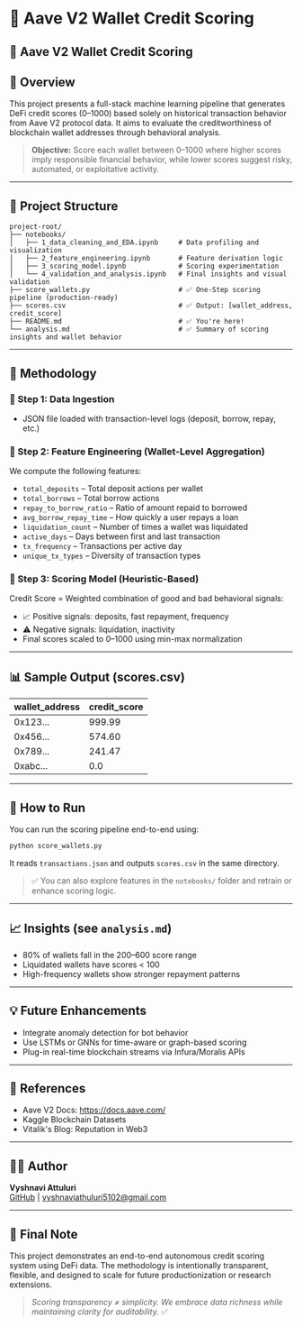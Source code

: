 # 💼 Aave V2 Wallet Credit Scoring

## 💼 Aave V2 Wallet Credit Scoring

## 🚀 Overview
This project presents a full-stack machine learning pipeline that generates DeFi credit scores (0–1000) based solely on historical transaction behavior from Aave V2 protocol data. It aims to evaluate the creditworthiness of blockchain wallet addresses through behavioral analysis.

> **Objective:** Score each wallet between 0–1000 where higher scores imply responsible financial behavior, while lower scores suggest risky, automated, or exploitative activity.

---

## 📁 Project Structure
```
project-root/
├── notebooks/
│   ├── 1_data_cleaning_and_EDA.ipynb     # Data profiling and visualization
│   ├── 2_feature_engineering.ipynb       # Feature derivation logic
│   ├── 3_scoring_model.ipynb             # Scoring experimentation
│   └── 4_validation_and_analysis.ipynb   # Final insights and visual validation
├── score_wallets.py                      # ✅ One-Step scoring pipeline (production-ready)
├── scores.csv                            # ✅ Output: [wallet_address, credit_score]
├── README.md                             # ✅ You're here!
└── analysis.md                           # ✅ Summary of scoring insights and wallet behavior
```

---

## 🧠 Methodology

### 🔹 Step 1: Data Ingestion
- JSON file loaded with transaction-level logs (deposit, borrow, repay, etc.)

### 🔹 Step 2: Feature Engineering (Wallet-Level Aggregation)
We compute the following features:
- `total_deposits` – Total deposit actions per wallet
- `total_borrows` – Total borrow actions
- `repay_to_borrow_ratio` – Ratio of amount repaid to borrowed
- `avg_borrow_repay_time` – How quickly a user repays a loan
- `liquidation_count` – Number of times a wallet was liquidated
- `active_days` – Days between first and last transaction
- `tx_frequency` – Transactions per active day
- `unique_tx_types` – Diversity of transaction types

### 🔹 Step 3: Scoring Model (Heuristic-Based)
Credit Score = Weighted combination of good and bad behavioral signals:
- 📈 Positive signals: deposits, fast repayment, frequency
- ⚠️ Negative signals: liquidation, inactivity
- Final scores scaled to 0–1000 using min-max normalization

---

## 📊 Sample Output (scores.csv)
| wallet_address | credit_score |
|----------------|---------------|
| 0x123...       | 999.99        |
| 0x456...       | 574.60        |
| 0x789...       | 241.47        |
| 0xabc...       | 0.0           |

---

## 🔧 How to Run
You can run the scoring pipeline end-to-end using:
```bash
python score_wallets.py
```
It reads `transactions.json` and outputs `scores.csv` in the same directory.

> ✅ You can also explore features in the `notebooks/` folder and retrain or enhance scoring logic.

---

## 📈 Insights (see `analysis.md`)
- 80% of wallets fall in the 200–600 score range
- Liquidated wallets have scores < 100
- High-frequency wallets show stronger repayment patterns

---

## 💡 Future Enhancements
- Integrate anomaly detection for bot behavior
- Use LSTMs or GNNs for time-aware or graph-based scoring
- Plug-in real-time blockchain streams via Infura/Moralis APIs

---

## 🧾 References
- Aave V2 Docs: https://docs.aave.com/
- Kaggle Blockchain Datasets
- Vitalik's Blog: Reputation in Web3

---

## 👩‍💻 Author
**Vyshnavi Attuluri**  
[GitHub](https://github.com/VyshnaviAttuluri) | vyshnaviathuluri5102@gmail.com

---

## 🏁 Final Note
This project demonstrates an end-to-end autonomous credit scoring system using DeFi data. The methodology is intentionally transparent, flexible, and designed to scale for future productionization or research extensions.

> *Scoring transparency ≠ simplicity. We embrace data richness while maintaining clarity for auditability.* ✅
